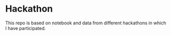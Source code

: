 # Hackathon
This repo is based on notebook and data from different hackathons in which I have participated.
